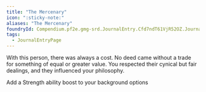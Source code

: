 ```yaml
---
title: "The Mercenary"
icon: ":sticky-note:"
aliases: "The Mercenary"
foundryId: Compendium.pf2e.gmg-srd.JournalEntry.Cfd7ndT61VjR52OZ.JournalEntryPage.6TkgDZ22vCeDKkB8
tags:
  - JournalEntryPage
---
```

With this person, there was always a cost. No deed came without a trade for something of equal or greater value. You respected their cynical but fair dealings, and they influenced your philosophy.

Add a Strength ability boost to your background options